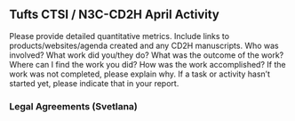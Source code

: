## Tufts CTSI / N3C-CD2H April Activity

Please provide detailed quantitative metrics.
Include links to products/websites/agenda created and any CD2H manuscripts.
Who was involved? What work did you/they do? What was the outcome of the work?
Where can I find the work you did? How was the work accomplished?
If the work was not completed, please explain why.
If a task or activity hasn’t started yet, please indicate that in your report.

### Legal Agreements (Svetlana) 
